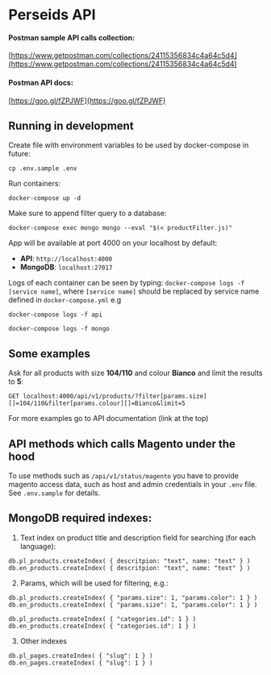 # Perseids API

#### Postman sample API calls collection:
[https://www.getpostman.com/collections/24115356834c4a64c5d4](https://www.getpostman.com/collections/24115356834c4a64c5d4)

#### Postman API docs:
[https://goo.gl/fZPJWF](https://goo.gl/fZPJWF)

## Running in development
Create file with environment variables to be used by docker-compose in future:
```
cp .env.sample .env
```

Run containers:
```
docker-compose up -d
```

Make sure to append filter query to a database:
```
docker-compose exec mongo mongo --eval "$(< productFilter.js)"
```

App will be available at port 4000 on your localhost by default:

* **API**: `http://localhost:4000`
* **MongoDB**: `localhost:27017`

Logs of each container can be seen by typing: `docker-compose logs -f [service name]`, where `[service name]` should be replaced by service name defined in `docker-compose.yml` e.g
```
docker-compose logs -f api
```
```
docker-compose logs -f mongo
```



## Some examples

Ask for all products with size **104/110** and colour **Bianco** and limit the results to **5**:
```
GET localhost:4000/api/v1/products/?filter[params.size][]=104/110&filter[params.colour][]=Bianco&limit=5
```

For more examples go to API documentation (link at the top)


## API methods which calls Magento under the hood

To use methods such as `/api/v1/status/magento` you have to provide magento access data, such as host and admin credentials in your `.env` file.
See `.env.sample` for details.


## MongoDB required indexes:

1. Text index on product title and description field for searching (for each language):
```
db.pl_products.createIndex( { descritpion: "text", name: "text" } )
db.en_products.createIndex( { descritpion: "text", name: "text" } )
```

2. Params, which will be used for filtering, e.g.:
```
db.pl_products.createIndex( { "params.size": 1, "params.color": 1 } )
db.en_products.createIndex( { "params.size": 1, "params.color": 1 } )

db.pl_products.createIndex( { "categories.id": 1 } )
db.en_products.createIndex( { "categories.id": 1 } )
```

3. Other indexes
```
db.pl_pages.createIndex( { "slug": 1 } )
db.en_pages.createIndex( { "slug": 1 } )
```
